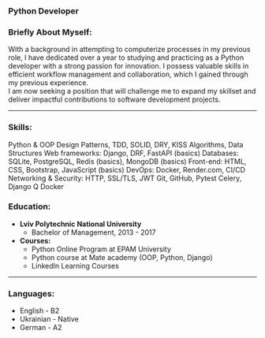 ### Python Developer

### Briefly About Myself:
With a background in attempting to computerize processes in my previous role, I have dedicated over a year to studying and practicing as a Python developer with a strong passion for innovation. I possess valuable skills in efficient workflow management and collaboration, which I gained through my previous experience.          
I am now seeking a position that will challenge me to expand my skillset and deliver impactful contributions to software development projects.

---

### Skills:
Python & OOP
Design Patterns, TDD, SOLID, DRY, KISS
Algorithms, Data Structures
Web frameworks: Django, DRF, FastAPI (basics)
Databases: SQLite, PostgreSQL, Redis (basics), MongoDB (basics)
Front-end: HTML, CSS, Bootstrap, JavaScript (basics)
DevOps: Docker, Render.com, CI/CD
Networking & Security: HTTP, SSL/TLS, JWT
Git, GitHub, Pytest
Celery, Django Q
Docker

### Education:

* **Lviv Polytechnic National University**
  * Bachelor of Management, 2013 - 2017
* **Courses:**
    * Python Online Program at ЕРАМ University
    * Python course at Mate academy (OOP, Python, Django)
    * LinkedIn Learning Courses
----
### Languages:

- English \- B2
- Ukrainian \- Native
- German \- A2
